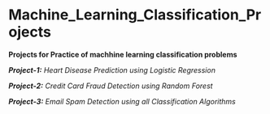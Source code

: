 # Machine_Learning_Classification_Projects

**Projects for Practice of machhine learning classification problems**

_**Project-1:** Heart Disease Prediction using Logistic Regression_

_**Project-2:** Credit Card Fraud Detection using Random Forest_

_**Project-3:** Email Spam Detection using all Classification Algorithms_
